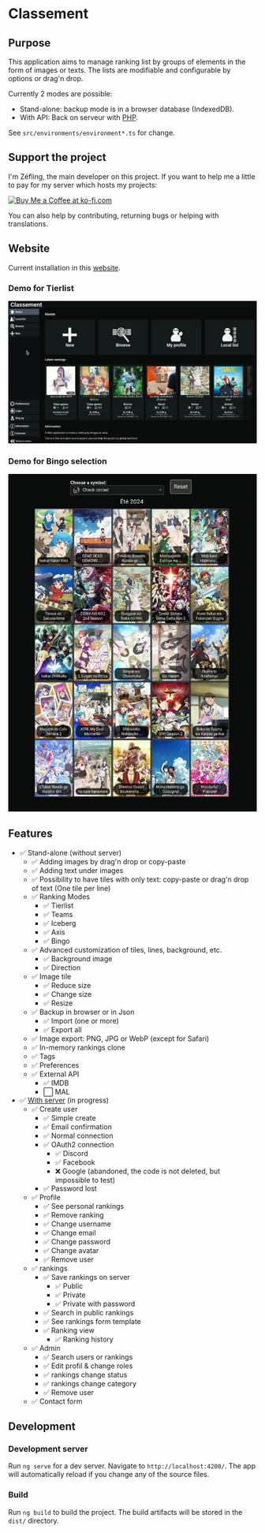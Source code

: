# Classement

## Purpose

This application aims to manage ranking list by groups of elements in the form of images or texts.
The lists are modifiable and configurable by options or drag'n drop.

Currently 2 modes are possible:

-   Stand-alone: backup mode is in a browser database (IndexedDB).
-   With API: Back on serveur with [PHP](https://git.ikilote.net/classement/serveur).

See `src/environments/environment*.ts` for change.

## Support the project

I'm Zéfling, the main developer on this project. If you want to help me a little to pay for my server which hosts my projects:

<a href='https://ko-fi.com/Z8Z7XW9H2' target='_blank'><img height='36' style='border:0px;height:36px;' src='https://storage.ko-fi.com/cdn/kofi3.png?v=3' border='0' alt='Buy Me a Coffee at ko-fi.com' /></a>

You can also help by contributing, returning bugs or helping with translations.

## Website

Current installation in this [website](https://classement.org/).

### Demo for Tierlist

![Demo for Tierlist](demo/demo_tierlist.webp 'Demo for Tierlist')

### Demo for Bingo selection

![Demo for Bingo selection](demo/demo_bingo.webp 'Demo for Bingo selection')

## Features

-   ✅ Stand-alone (without server)
    -   ✅ Adding images by drag'n drop or copy-paste
    -   ✅ Adding text under images
    -   ✅ Possibility to have tiles with only text: copy-paste or drag'n drop of text (One tile per line)
    -   ✅ Ranking Modes
        -   ✅ Tierlist
        -   ✅ Teams
        -   ✅ Iceberg
        -   ✅ Axis
        -   ✅ Bingo
    -   ✅ Advanced customization of tiles, lines, background, etc.
        -   ✅ Background image
        -   ✅ Direction
    -   ✅ Image tile
        -   ✅ Reduce size
        -   ✅ Change size
        -   ✅ Resize
    -   ✅ Backup in browser or in Json
        -   ✅ Import (one or more)
        -   ✅ Export all
    -   ✅ Image export: PNG, JPG or WebP (except for Safari)
    -   ✅ In-memory rankings clone
    -   ✅ Tags
    -   ✅ Preferences
    -   ✅ External API
        -   ✅ IMDB
        -   ⬜ MAL
-   ✅ [With server](https://git.ikilote.net/classement/serveur) (in progress)
    -   ✅ Create user
        -   ✅ Simple create
        -   ✅ Email confirmation
        -   ✅ Normal connection
        -   ✅ OAuth2 connection
            -   ✅ Discord
            -   ✅ Facebook
            -   ❌ Google (abandoned, the code is not deleted, but impossible to test)
        -   ✅ Password lost
    -   ✅ Profile
        -   ✅ See personal rankings
        -   ✅ Remove ranking
        -   ✅ Change username
        -   ✅ Change email
        -   ✅ Change password
        -   ✅ Change avatar
        -   ✅ Remove user
    -   ✅ rankings
        -   ✅ Save rankings on server
            -   ✅ Public
            -   ✅ Private
            -   ✅ Private with password
        -   ✅ Search in public rankings
        -   ✅ See rankings form template
        -   ✅ Ranking view
            -   ✅ Ranking history
    -   ✅ Admin
        -   ✅ Search users or rankings
        -   ✅ Edit profil & change roles
        -   ✅ rankings change status
        -   ✅ rankings change category
        -   ✅ Remove user
    -   ✅ Contact form

## Development

### Development server

Run `ng serve` for a dev server. Navigate to `http://localhost:4200/`. The app will automatically reload if you change any of the source files.

### Build

Run `ng build` to build the project. The build artifacts will be stored in the `dist/` directory.

